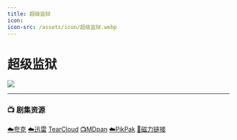 ```yaml
---
title: 超级监狱
icon:
icon-src: /assets/icon/超级监狱.webp
---
```


# 超级监狱

![](/assets/image/超级监狱.jpg)

----

### 📺 剧集资源  <Badge type="warning" text="漫迪MDsub" />

[☁️夸克](https://pan.quark.cn/s/920683700684)  [☁️迅雷](https://pan.xunlei.com/s/VNnhQXM4pzp1Bs9wSfywyZ10A1?pwd=rk4t#)  [TearCloud](https://kita.teracloud.jp/share/117271d1ce338002)  [📺MDpan](https://pan.mdsub.top/%E8%B6%85%E7%BA%A7%E7%9B%91%E7%8B%B1)  [☁️PikPak](https://mypikpak.com/s/VNmW_VDC3B76V4ftam7MonLKo1) [🧲磁力链接](magnet:?xt=urn:btih:85d7068d0a91edb0370433bc48416cbc84c88add)